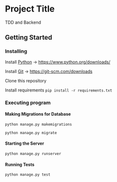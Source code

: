 # Project Title

TDD and Backend

## Getting Started

### Installing

Install [Python](https://www.python.org/downloads/) -> https://www.python.org/downloads/

Install [Git](https://git-scm.com/downloads) -> https://git-scm.com/downloads

Clone this repository

Install requirements ```pip install -r requirements.txt```

### Executing program

#### Making Migrations for Database

```
python manage.py makemigrations
```

```
python manage.py migrate
```
#### Starting the Server

```
python manage.py runserver
```
#### Running Tests

```
python manage.py test
```
